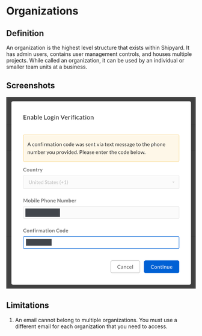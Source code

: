 # Organizations

## Definition

An organization is the highest level structure that exists within Shipyard. It has admin users, contains user management controls, and houses multiple projects. While called an organization, it can be used by an individual or smaller team units at a business.

## Screenshots

![](../.gitbook/assets/image%20%2840%29.png)

## **Limitations**

1. An email cannot belong to multiple organizations. You must use a different email for each organization that you need to access.

